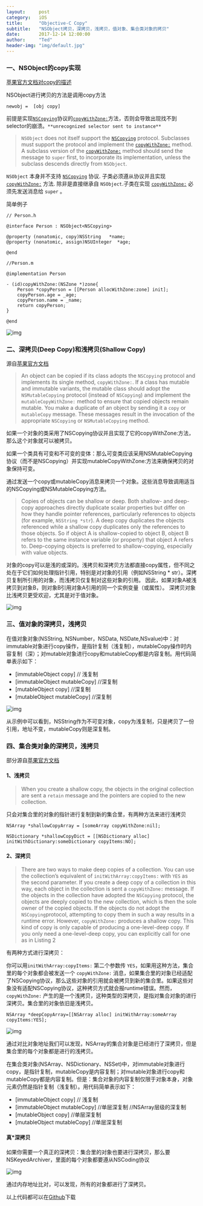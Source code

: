 ```yaml
---
layout:     post
category:   iOS
title:      "Objective-C Copy"
subtitle:   "NSObject拷贝，深拷贝，浅拷贝，值对象、集合类对象的拷贝"
date:       2017-12-14 12:00:00
author:     "Ted"
header-img: "img/default.jpg"
---
```


### 一、NSObject的copy实现

[苹果官方文档对copy的描述](https://developer.apple.com/documentation/objectivec/nsobject/1418807-copy?language=objc)

NSObject进行拷贝的方法是调用copy方法

```objc
newobj =  [obj copy]
```

前提是实现[`NSCopying`](https://developer.apple.com/documentation/foundation/nscopying?language=objc)协议的[`copyWithZone:`](https://developer.apple.com/documentation/foundation/nscopying/1410311-copywithzone?language=objc)方法，否则会导致出现找不到selector的崩溃。`**unrecognized selector sent to instance**`

> `NSObject` does not itself support the [`NSCopying`](https://developer.apple.com/documentation/foundation/nscopying?language=objc) protocol. Subclasses must support the protocol and implement the [`copyWithZone:`](https://developer.apple.com/documentation/foundation/nscopying/1410311-copywithzone?language=objc) method. A subclass version of the [`copyWithZone:`](https://developer.apple.com/documentation/foundation/nscopying/1410311-copywithzone?language=objc) method should send the message to `super` first, to incorporate its implementation, unless the subclass descends directly from `NSObject`.

`NSObject` 本身并不支持 [`NSCopying`](https://developer.apple.com/documentation/foundation/nscopying?language=objc) 协议. 子类必须遵从协议并且实现 [`copyWithZone:`](https://developer.apple.com/documentation/foundation/nscopying/1410311-copywithzone?language=objc) 方法. 除非是直接继承自  `NSObject`.子类在实现 [`copyWithZone:`](https://developer.apple.com/documentation/foundation/nscopying/1410311-copywithzone?language=objc) 必须先发送消息给 `super` 。

简单例子

```objc
// Person.h

@interface Person : NSObject<NSCopying>

@property (nonatomic, copy)NSString   *name;
@property (nonatomic, assign)NSUInteger  *age;

@end
```

```objc
//Person.m

@implementation Person

- (id)copyWithZone:(NSZone *)zone{
    Person *copyPerson = [[Person allocWithZone:zone] init];
    copyPerson.age = _age;
    copyPerson.name = _name;
    return copyPerson;
}

@end
```

![img](/img/Simple_2/12.png)

### 二、深拷贝(Deep Copy)和浅拷贝(Shallow Copy)

源自[苹果官方文档](https://developer.apple.com/library/content/documentation/General/Conceptual/DevPedia-CocoaCore/ObjectCopying.html)

> An object can be copied if its class adopts the `NSCopying` protocol and implements its single method, `copyWithZone:`. If a class has mutable and immutable variants, the mutable class should adopt the `NSMutableCopying` protocol (instead of `NSCopying`) and implement the `mutableCopyWithZone:` method to ensure that copied objects remain mutable. You make a duplicate of an object by sending it a `copy` or `mutableCopy` message. These messages result in the invocation of the appropriate `NSCopying` or `NSMutableCopying` method.

如果一个对象的类采用了NSCopying协议并且实现了它的copyWithZone:方法，那么这个对象就可以被拷贝。

如果一个类具有可变和不可变的变体：那么可变类应该采用NSMutableCopying协议（而不是NSCopying）并实现mutableCopyWithZone:方法来确保拷贝的对象保持可变。 

通过发送一个copy或mutableCopy消息来拷贝一个对象。这些消息导致调用适当的NSCopying或NSMutableCopying方法。

> Copies of objects can be shallow or deep. Both shallow- and deep-copy approaches directly duplicate scalar properties but differ on how they handle pointer references, particularly references to objects (for example, `NSString *str`). A deep copy duplicates the objects referenced while a shallow copy duplicates only the references to those objects. So if object A is shallow-copied to object B, object B refers to the same instance variable (or property) that object A refers to. Deep-copying objects is preferred to shallow-copying, especially with value objects.

对象的copy可以是浅的或深的。浅拷贝和深拷贝方法都直接copy属性，但不同之处在于它们如何处理指针引用，特别是对对象的引用（例如NSString * str）。深拷贝复制所引用的对象，而浅拷贝仅复制对这些对象的引用。 因此，如果对象A被浅拷贝到对象B，则对象B引用对象A引用的同一个实例变量（或属性）。 深拷贝对象比浅拷贝更受欢迎，尤其是对于值对象。

![img](/img/Simple_2/13.png)

### 三、值对象的深拷贝，浅拷贝

在值对象对象(NSString, NSNumber，NSData, NSDate,NSvalue)中：对immutable对象进行copy操作，是指针复制（浅复制），mutableCopy操作时内容复制（深）；对mutable对象进行copy和mutableCopy都是内容复制。用代码简单表示如下：

- [immutableObject copy] // 浅复制
- [immutableObject mutableCopy] //深复制
- [mutableObject copy] //深复制
- [mutableObject mutableCopy] //深复制

![img](/img/Simple_2/14.png)

从示例中可以看到，NSString作为不可变对象，copy为浅复制，只是拷贝了一份引用，地址不变，mutableCopy则是深复制。

### 四、集合类对象的深拷贝，浅拷贝

部分源自[苹果官方文档](https://developer.apple.com/library/content/documentation/Cocoa/Conceptual/Collections/Articles/Copying.html)

#### 1、浅拷贝

> When you create a shallow copy, the objects in the original collection are sent a `retain` message and the pointers are copied to the new collection.

只会对集合里的对象的指针进行复制到新的集合里，有两种方法来进行浅拷贝

```objc
NSArray *shallowCopyArray = [someArray copyWithZone:nil];
```

```objc
NSDictionary *shallowCopyDict = [[NSDictionary alloc] initWithDictionary:someDictionary copyItems:NO];
```

#### 2、深拷贝

> There are two ways to make deep copies of a collection. You can use the collection’s equivalent of `initWithArray:copyItems:` with `YES` as the second parameter. If you create a deep copy of a collection in this way, each object in the collection is sent a `copyWithZone:` message. If the objects in the collection have adopted the `NSCopying` protocol, the objects are deeply copied to the new collection, which is then the sole owner of the copied objects. If the objects do not adopt the `NSCopying`protocol, attempting to copy them in such a way results in a runtime error. However, `copyWithZone:` produces a shallow copy. This kind of copy is only capable of producing a one-level-deep copy. If you only need a one-level-deep copy, you can explicitly call for one as in Listing 2

有两种方式进行深拷贝：

你可以用`initWithArray:copyItems:` 第二个参数传 `YES`，如果用这种方法，集合里的每个对象都会被发送一个  `copyWithZone:` 消息，如果集合里的对象已经适配了NSCopying协议，那么这些对象的引用就会被拷贝到新的集合里。如果这些对象没有适配NSCopying协议，这种拷贝方式就会报runtime错误。然而，`copyWithZone:` 产生的是一个浅拷贝，这种类型的深拷贝，是指对集合对象的进行深拷贝。集合里的对象依旧是浅拷贝。

```
NSArray *deepCopyArray=[[NSArray alloc] initWithArray:someArray copyItems:YES];
```

![img](/img/Simple_2/15.png)

通过对比对象地址我们可以发现，NSArray的集合对象是已经进行了深拷贝，但是集合里的每个对象都是进行的浅拷贝。

在集合类对象(NSArray、NSDictionary、NSSet)中，对immutable对象进行copy，是指针复制，mutableCopy是内容复制；对mutable对象进行copy和mutableCopy都是内容复制。但是：集合对象的内容复制仅限于对象本身，对象元素仍然是指针复制（浅复制）。用代码简单表示如下：

- [immutableObject copy] // 浅复制
- [immutableObject mutableCopy] //单层深复制 //NSArray层级的深复制
- [mutableObject copy] //单层深复制
- [mutableObject mutableCopy] //单层深复制

#### 真*深拷贝

如果你需要一个真正的深拷贝：集合里的对象也要进行深拷贝，那么要NSKeyedArchiver，里面的每个对象都要遵从NSCoding协议

![img](/img/Simple_2/16.png)

通过内存地址比对，可以发现，所有的对象都进行了深拷贝。

以上代码都可以在[Github](https://github.com/helloted/iOS_Demo/tree/master/CopyDemo)下载

